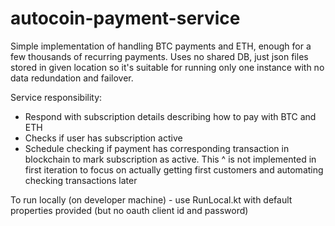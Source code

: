 # autocoin-payment-service

Simple implementation of handling BTC payments and ETH, enough for a few thousands of recurring payments.
Uses no shared DB, just json files stored in given location so it's suitable for running only one instance with no data redundation and failover.

Service responsibility:
- Respond with subscription details describing how to pay with BTC and ETH
- Checks if user has subscription active
- Schedule checking if payment has corresponding transaction in blockchain to mark subscription as active.
This ^ is not implemented in first iteration to focus on actually getting first customers and automating checking transactions later

To run locally (on developer machine) - use RunLocal.kt with default properties provided (but no oauth client id and password)